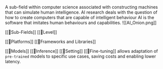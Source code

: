 
A sub-field within computer science associated with constructing machines that can simulate human intelligence. 
AI research deals with the question of how to create computers that are capable of intelligent behaviour
AI is the software that imitates human behaviours and capabilities.
![[AI_Onion.png]]

[[🤖Sub-Fields]]
[[🤖Level]]

[[🤖Platforms]]
[[🤖Frameworks and Libraries]]

[[🤖Models]]
[[🤖Inference]]
[[🤖Setting]]
[[🤖Fine-tuning]] allows adaptation of`` pre-trained`` models to specific use cases, saving costs and enabling lower latency.